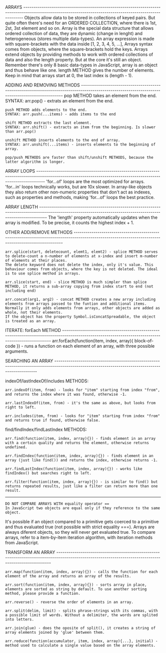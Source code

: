 ARRAYS ------------------------------------------------------------------------------------------------------------------------------------------------------------
    Objects allow data to be stored in collections of keyed pairs. But quite often there's need for an ORDERED COLLECTION, where there is 1st, 2st, 3st element and so on.
    Array is the special data structure that allows ordered collection of data, they are dynamic (change in lenght) and heterogeneous (stores multiple data-types).
An array expression is made with square-brackets with the data inside [1, 2, 3, 4, 5, ...], Arrays syntax comes from objects, where the square-brackets hold the keys. 
    Arrays extend objects by providing methods to work with ordered collections of data and also the length property. But at the core it's still an object.
Remember there's only 8 basic data-types in JavaScript, array is an object and thus behave like one.
    length METHOD gives the number of elements. Keep in mind that arrays start at 0, the last index is (length - 1).


ADDING AND REMOVING METHODS ---------------------------------------------------------------------------------------------------------------------------------------------------
    pop METHOD takes an element from the end.
    SYNTAX: arr.pop() - extrats an element from the end.

    push METHOD adds elements to the end.
    SYNTAX: arr.push(...items) - adds items to the end

    shift METHOD extracts the last element.
    SYNTAX: arr.shift() - extracts an item from the beginning. Is slower than arr.pop()

    unshift METHOD inserts elements to the end of array. 
    SYNTAX: arr.unshift(...items) - inserts elements to the beginning of array. 

    pop/push METHODS are faster than shift/unshift METHODS, because the latter algorithm is longer.


ARRAY LOOPS ----------------------------------------------------------------------------------------------------------------------------------------------------------------
'for...of' loops are the most optimized for arrays.
'for...in' loops technically works, but are 10x slower. In array-like objects they also return other non-numeric properties that don't act as indexes, such as properties and methods, making 'for...of' loops the best practice.


ARRAY LENGTH ----------------------------------------------------------------------------------------------------------------------------------------------------------------
The 'length' property automatically updates when the array is modified. To be precise, it counts the highest index + 1.


OTHER ADD/REMOVE METHODS ------------------------------------------------------------------------------------------------------------------------------------------------------

    arr.splice(start, deletecount, elemt1, elemt2) - splice METHOD serves to delete-count a n-number of elements at x-index and insert m-number of elements at their places.
    The delete keyword does not delete the index, only it's value. This behaviour comes from objects, where the key is not deleted. The ideal is to use splice method in arrays.

    arr.slice(start, end) - slice METHOD is much simpler than splice METHOD, it returns a sub-array copying from index start to end (not including end)

    arr.concat(arg1, arg2) - concat METHOD creates a new array including elements from arrays passed to the funtion and additional items.
    Normally it only adds elements from arrays, other objects are added as whole, not their elements.
    If the object has the property Symbol.isConcatSpreadable, the object is treated as an array.


ITERATE: forEach METHOD ------------------------------------------------------------------------------------------------------------------------------------------------------
    arr.forEach(function(item, index, array){ block-of-code }) - runs a function on each element of an array, with three possible arguments.


SEARCHING AN ARRAY ---------------------------------------------------------------------------------------------------------------------------------------------------
    
indexOf/lastIndexOf/includes METHODS:

    arr.indexOf(item, from) - looks for "item" starting from index "from", and returns the index where it was found, otherwise -1.

    arr.lastIndexOf(item, from) - it's the same as above, but looks from right to left.

    arr.includes(item, from) - looks for "item" starting from index "from" and returns true if found, otherwise false.

find/findIndex/findLastIndex METHODS:

    arr.find(function(item, index, array){}) - finds element in an array with a certain quality and returns the element, otherwise returns undefined.   

    arr.findIndex(function(item, index, array){}) - finds element in an array (just like find()) and returns the index, otherwise returns -1.

    arr.findLastIndex(function(item, index, array){}) - works like findIndex() but searches right to left.

    arr.filter(function(item, index, array){}) - is similar to find() but returns repeated results, just like a filter can return more than one result.


----------------------------------------------------------------------------------------------------------------------------------------------------------------------------
    DO NOT COMPARE ARRAYS WITH equality operator ==
    In JavaScript two objects are equal only if they reference to the same object.
It's possible if an object compared to a primitive gets coerced to a primitive and thus evaluated true (not possible with strict equality ===). 
Arrays are always diferent objects, so they will never get evaluated true.
To compare arrays, refer to a item-by-item iteration algorithm, with iteration methods from JavaScript. 


TRANSFORM AN ARRAY ---------------------------------------------------------------------------------------------------------------------------------------------------------

    arr.map(function(item, index, array){}) - calls the function for each element of the array and returns an array of the results.
    
    arr.sort(function(item, index, array){}) - sorts array in place, elements are sorted as string by default. To use another sorting method, please provide a function.

    arr.reverse() - reverse the order of elements in an array.

    arr.split(delim, limit) - splits phrase-strings with its commas, with a possible limit of words. Without a delimiter, the words are splited into letters.

    arr.join(glue) - does the oposite of split(), it creates a string of array elements joined by 'glue' between them.

    arr.reduce(function(accumulator, item, index, array){...}, initial) - method used to calculate a single value based on the array elements. 